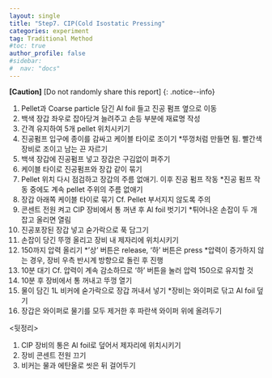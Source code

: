 ```yaml
---
layout: single
title: "Step7. CIP(Cold Isostatic Pressing"
categories: experiment
tag: Traditional Method
#toc: true
author_profile: false
#sidebar:
#  nav: "docs"
---
```


**[Caution]** [Do not randomly share this report]
{: .notice--info}

1.	Pellet과 Coarse particle 담긴 Al foil 들고 진공 펌프 옆으로 이동
2.	백색 장갑 좌우로 잡아당겨 늘려주고 손등 부분에 재료명 작성
3.	간격 유지하여 5개 pellet 위치시키기
4.	진공펌프 입구에 종이를 감싸고 케이블 타이로 조이기
*뚜껑처럼 만들면 됨. 빨간색 장비로 조이고 남는 끈 자르기
5.	백색 장갑에 진공펌프 넣고 장갑은 구김없이 펴주기
6.	케이블 타이로 진공펌프와 장갑 같이 묶기
7.	Pellet 위치 다시 점검하고 장갑의 주름 없애기. 이후 진공 펌프 작동
*진공 펌프 작동 중에도 계속 pellet 주위의 주름 없애기
8.	장갑 아래쪽 케이블 타이로 묶기
Cf. Pellet 부서지지 않도록 주의
9.	콘센트 전원 켜고 CIP 장비에서 통 꺼낸 후 Al foil 벗기기
*튀어나온 손잡이 두 개 잡고 올리면 열림
10.	진공포장된 장갑 넣고 숟가락으로 푹 담그기
11.	손잡이 당긴 뚜껑 올리고 장비 내 제자리에 위치시키기
12.	150까지 압력 올리기
*’상’ 버튼은 release, ‘하’ 버튼은 press
*압력이 증가하지 않는 경우, 장비 우측 반시계 방향으로 돌린 후 진행
13.	10분 대기
Cf. 압력이 계속 감소하므로 ‘하’ 버튼을 눌러 압력 150으로 유지할 것
14.	10분 후 장비에서 통 꺼내고 뚜껑 열기
15.	물이 담긴 1L 비커에 숟가락으로 장갑 꺼내서 넣기
*장비는 와이퍼로 닦고 Al foil 덮기
16.	장갑은 와이퍼로 물기를 모두 제거한 후 파란색 와이퍼 위에 올려두기

<뒷정리>
1. CIP 장비의 통은 Al foil로 덮어서 제자리에 위치시키기
2. 장비 콘센트 전원 끄기
3. 비커는 물과 에탄올로 씻은 뒤 걸어두기
